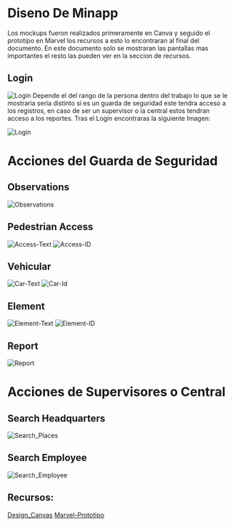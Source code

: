 # Diseno De Minapp
Los mockups fueron realizados primeramente en Canva y seguido el prototipo en Marvel los recursos a esto lo encontraran al final del documento. En este documento solo se mostraran las pantallas mas importantes el resto las pueden ver en la seccion de recursos. 

## Login

![Login](../Img/Login.png)
Depende el del rango de la persona dentro del trabajo lo que se le mostraria seria distinto si es un guarda de seguridad este tendra acceso a los registros, en caso de ser un supervisor o la central estos tendran acceso a los reportes.
Tras el Login encontraras la siguiente Imagen:

![Login](../Img/Home_Screen.png)
# Acciones del Guarda de Seguridad

  ## Observations
  ![Observations](../Img/Observations.png)
  ## Pedestrian Access
  ![Access-Text](../Img/Access_Text.png)
  ![Access-ID](../Img/Access_Id.png)
  ## Vehicular
  ![Car-Text](../Img/Car_Text.png)
  ![Car-Id](../Img/Car_Id.png)
  ## Element
  ![Element-Text](../Img/Elem_Text.png)
  ![Element-ID](../Img/Elem_Id.png)
  ## Report
  ![Report](../Img/Report.png)

# Acciones de Supervisores o Central
  ## Search Headquarters
  ![Search_Places](../Img/Search_Place.png)
  ## Search Employee
  ![Search_Employee](../Img/Search_employee.png)

## Recursos:

[Design_Canvas](https://www.canva.com/design/DAGDz1qTpTM/9IeqHv_WUc76YYqTC1fo3A/view?mode=prototype)
[Marvel-Prototipo](https://marvelapp.com/prototype/10caei9h)
